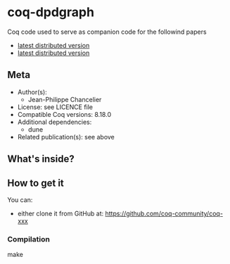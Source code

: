 # coq-dpdgraph

Coq code used to serve as companion code for the followind papers
- [latest distributed version](https://github.com/coq-community/coq-dpdgraph/releases)
- [latest distributed version](https://github.com/coq-community/coq-dpdgraph/releases)

## Meta

- Author(s):
  - Jean-Philippe Chancelier
- License: see LICENCE file
- Compatible Coq versions: 8.18.0
- Additional dependencies:
  - dune
- Related publication(s): see above

## What's inside?

## How to get it

You can:
- either clone it from GitHub at: https://github.com/coq-community/coq-xxx

### Compilation

 make


    

